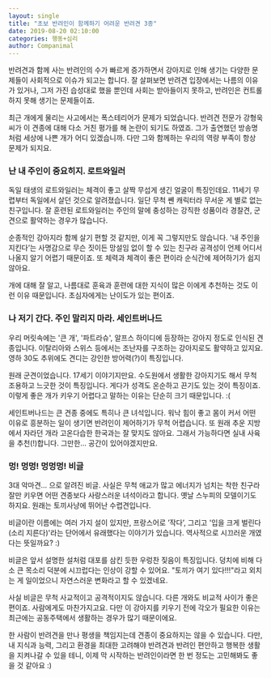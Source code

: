 ```yaml
---
layout: single
title: "초보 반려인이 함께하기 어려운 반려견 3종"
date: 2019-08-20 02:10:00
categories: 행동+심리
author: Companimal
---
```


반려견과 함께 사는 반려인의 수가 빠르게 증가하면서 강아지로 인해 생기는 다양한 문제들이 사회적으로 이슈가 되고는 합니다. 잘 살펴보면 반려견 입장에서는 나름의 이유가 있거나, 그저 가진 습성대로 했을 뿐인데 사회는 받아들이지 못하고, 반려인은 컨트롤하지 못해 생기는 문제들이죠.

최근 개에게 물리는 사고에서는 폭스테리어가 문제가 되었습니다. 반려견 전문가 강형욱씨가 이 견종에 대해 다소 거친 평가를 해 논란이 되기도 하였죠. 그가 출연했던 방송명처럼 세상에 나쁜 개가 어디 있겠습니까. 다만 그와 함께하는 우리의 역량 부족이 항상 문제가 되지요.

### 난 내 주인이 중요히지. 로트와일러

독일 태생의 로트와일러는 체격이 좋고 살짝 무섭게 생긴 얼굴이 특징인데요. 11세기 무렵부터 독일에서 살던 것으로 알려졌습니다. 일단 무척 쏀 캐릭터라 무서운 게 별로 없는 친구입니다. 잘 훈련된 로트와일러는 주인의 말에 충성하는 강직한 성품이라 경찰견, 군견으로 활약하는 경우가 많습니다.

순종적인 강아지라 함께 살기 편할 것 같지만, 이게 꼭 그렇지만도 않습니다. '내 주인을 지킨다’는 사명감으로 무슨 짓이든 망설임 없이 할 수 있는 친구라 공격성이 언제 어디서 나올지 알기 어렵기 때문이죠. 또 체력과 체격이 좋은 편이라 순식간에 제어하기가 쉽지 않아요.

개에 대해 잘 알고, 나름대로 훈육과 훈련에 대한 지식이 많은 이에게 추천하는 것도 이런 이유 때문입니다. 초심자에게는 난이도가 있는 편이죠.

### 나 저기 간다. 주인 말리지 마라. 세인트버나드

우리 머릿속에는 '큰 개', '파트라슈', 알프스 하이디에 등장하는 강아지 정도로 인식된 견종입니다. 이탈리아와 스위스 등에서는 조난자를 구조하는 강아지로도 활약하고 있지요. 영하 30도 추위에도 견디는 강인한 방어력(?)이 특징입니다.

원래 군견이었습니다. 17세기 이야기지만요. 수도원에서 생활한 강아지기도 해서 무척 조용하고 느긋한 것이 특징입니다. 게다가 성격도 온순하고 끈기도 있는 것이 특징이죠. 이렇게 좋은 개가 키우기 어렵다고 말하는 이유는 단순히 크기 때문입니다. :(

세인트버나드는 큰 견종 중에도 특히나 큰 녀석입니다. 워낙 힘이 좋고 몸이 커서 어떤 이유로 흥분하는 일이 생기면 반려인이 제어하기가 무척 어렵습니다. 또 원래 추운 지방에서 자라던 개라 고온다습한 한국과는 잘 맞지도 않아요. 그래서 가능하다면 실내 사육을 추천(!)합니다. 그만한… 공간이 있어야겠지만요.

### 멍! 멍멍! 멍멍멍! 비글

3대 악마견… 으로 알려진 비글. 사실은 무척 애교가 많고 에너지가 넘치는 착한 친구라 잘만 키우면 어떤 견종보다 사랑스러운 녀석이라고 합니다. 옛날 스누피의 모델이기도 하지요. 원래는 토끼사냥에 뛰어난 수렵견입니다.

비글이란 이름에는 여러 가지 설이 있지만, 프랑스어로 ’작다’, 그리고 '입을 크게 벌린다(소리 지른다)'라는 단어에서 유래했다는 이야기가 있습니다. 역사적으로 시끄러운 개였다는 뜻일까요? :)

비글은 앞서 설명한 설처럼 대포를 삼킨 듯한 우렁찬 짖음이 특징입니다. 덩치에 비해 다소 큰 목소리 덕분에 시끄럽다는 인상이 강할 수 있어요. "토끼가 여기 있다!!!"라고 외치는 게 일이었으니 자연스러운 변화라고 할 수 있겠네요.

사실 비글은 무척 사교적이고 공격적이지도 않습니다. 다른 개와도 비교적 사이가 좋은 편이죠. 사람에게도 마찬가지고요. 다만 이 강아지를 키우기 전에 각오가 필요한 이유는 최근에는 공동주택에서 생활하는 경우가 많기 때문이에요.

한 사람이 반려견을 만나 평생을 책임지는데 견종이 중요하지는 않을 수 있습니다. 다만, 내 지식과 능력, 그리고 환경을 최대한 고려해야 반려견과 반려인 편안하고 행복한 생활을 지켜나갈 수 있을 테니, 이제 막 시작하는 반려인이라면 한 번 정도는 고민해봐도 좋을 것 같아요 :)
